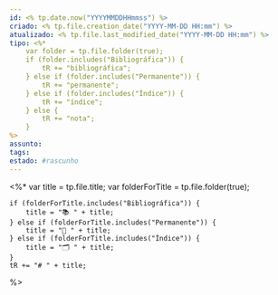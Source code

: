 ```yaml
---
id: <% tp.date.now("YYYYMMDDHHmmss") %>
criado: <% tp.file.creation_date("YYYY-MM-DD HH:mm") %>
atualizado: <% tp.file.last_modified_date("YYYY-MM-DD HH:mm") %>
tipo: <%*
    var folder = tp.file.folder(true);
    if (folder.includes("Bibliográfica")) {
        tR += "bibliográfica";
    } else if (folder.includes("Permanente")) {
        tR += "permanente";
    } else if (folder.includes("Índice")) {
        tR += "índice";
    } else {
        tR += "nota";
    }
%>
assunto: 
tags: 
estado: #rascunho
---
```


<%*
    var title = tp.file.title;
    var folderForTitle = tp.file.folder(true);
    
    if (folderForTitle.includes("Bibliográfica")) {
        title = "📚 " + title;
    } else if (folderForTitle.includes("Permanente")) {
        title = "💎 " + title;
    } else if (folderForTitle.includes("Índice")) {
        title = "🗂️ " + title;
    }
    tR += "# " + title;
%>